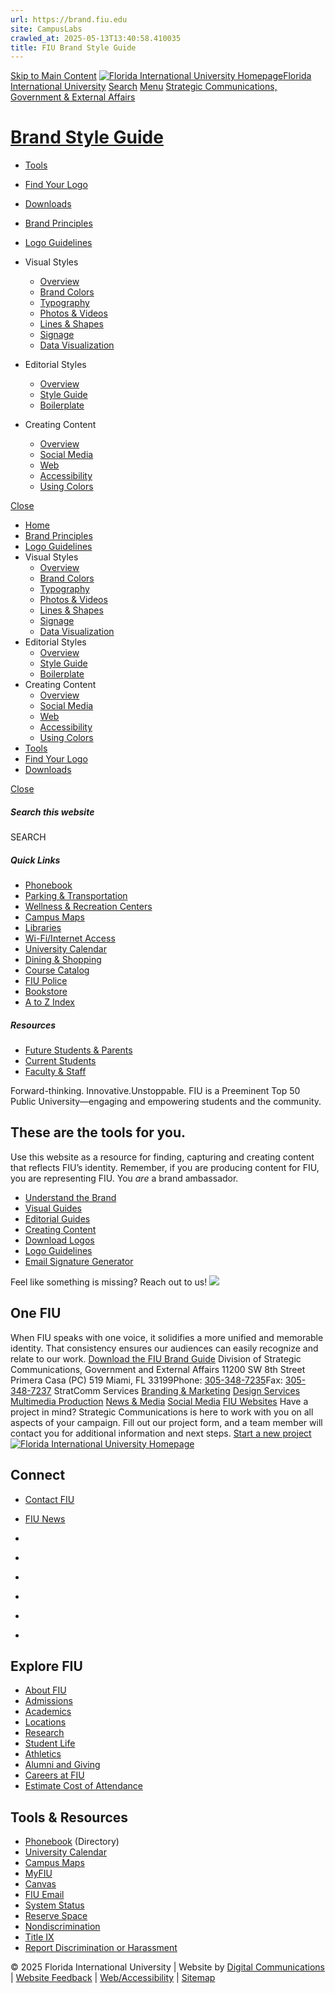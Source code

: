 ```yaml
---
url: https://brand.fiu.edu
site: CampusLabs
crawled_at: 2025-05-13T13:40:58.410035
title: FIU Brand Style Guide
---
```


[Skip to Main Content](https://brand.fiu.edu/#main-content)
[![Florida International University Homepage](https://digicdn.fiu.edu/core/_assets/images/logo-top.svg)Florida International University](https://www.fiu.edu/)
[Search](https://brand.fiu.edu/)
[Menu](https://brand.fiu.edu/)
[Strategic Communications, Government & External Affairs](https://stratcomm.fiu.edu/index.html)
# [Brand Style Guide](https://brand.fiu.edu/index.html)
  * [Tools](https://brand.fiu.edu/tools/index.html)
  * [Find Your Logo](https://brand.fiu.edu/downloads/index.html#logos)
  * [Downloads](https://brand.fiu.edu/downloads/index.html)


  * [Brand Principles](https://brand.fiu.edu/brand-principles/index.html)
  * [Logo Guidelines](https://brand.fiu.edu/logos/index.html)
  * Visual Styles
    * [Overview](https://brand.fiu.edu/visual-styles/index.html)
    * [Brand Colors](https://brand.fiu.edu/visual-styles/colors/index.html)
    * [Typography](https://brand.fiu.edu/visual-styles/typography/index.html)
    * [Photos & Videos](https://brand.fiu.edu/visual-styles/photos-videos/index.html)
    * [Lines & Shapes](https://brand.fiu.edu/visual-styles/lines-and-shapes/index.html)
    * [Signage](https://brand.fiu.edu/visual-styles/signage/index.html)
    * [Data Visualization](https://brand.fiu.edu/visual-styles/data-visualization/index.html)
  * Editorial Styles
    * [Overview](https://brand.fiu.edu/editorial-styles/index.html)
    * [Style Guide](https://brand.fiu.edu/editorial-styles/style-guide/index.html)
    * [Boilerplate](https://brand.fiu.edu/editorial-styles/boilerplate/index.html)
  * Creating Content 
    * [Overview](https://brand.fiu.edu/creating-content/index.html)
    * [Social Media](https://brand.fiu.edu/creating-content/social-media/index.html)
    * [Web](https://brand.fiu.edu/creating-content/web/index.html)
    * [Accessibility](https://brand.fiu.edu/creating-content/accessibility/index.html)
    * [Using Colors](https://brand.fiu.edu/creating-content/using-colors/index.html)


[Close](https://brand.fiu.edu/)
  * [Home](https://brand.fiu.edu/index.html)
  * [Brand Principles](https://brand.fiu.edu/brand-principles/index.html)
  * [Logo Guidelines](https://brand.fiu.edu/logos/index.html)
  * Visual Styles
    * [Overview](https://brand.fiu.edu/visual-styles/index.html)
    * [Brand Colors](https://brand.fiu.edu/visual-styles/colors/index.html)
    * [Typography](https://brand.fiu.edu/visual-styles/typography/index.html)
    * [Photos & Videos](https://brand.fiu.edu/visual-styles/photos-videos/index.html)
    * [Lines & Shapes](https://brand.fiu.edu/visual-styles/lines-and-shapes/index.html)
    * [Signage](https://brand.fiu.edu/visual-styles/signage/index.html)
    * [Data Visualization](https://brand.fiu.edu/visual-styles/data-visualization/index.html)
  * Editorial Styles
    * [Overview](https://brand.fiu.edu/editorial-styles/index.html)
    * [Style Guide](https://brand.fiu.edu/editorial-styles/style-guide/index.html)
    * [Boilerplate](https://brand.fiu.edu/editorial-styles/boilerplate/index.html)
  * Creating Content 
    * [Overview](https://brand.fiu.edu/creating-content/index.html)
    * [Social Media](https://brand.fiu.edu/creating-content/social-media/index.html)
    * [Web](https://brand.fiu.edu/creating-content/web/index.html)
    * [Accessibility](https://brand.fiu.edu/creating-content/accessibility/index.html)
    * [Using Colors](https://brand.fiu.edu/creating-content/using-colors/index.html)
  * [Tools](https://brand.fiu.edu/tools/index.html)
  * [Find Your Logo](https://brand.fiu.edu/downloads/index.html#logos)
  * [Downloads](https://brand.fiu.edu/downloads/index.html)


[ Close ](https://brand.fiu.edu/)
##### Search this website
SEARCH
##### Quick Links
  * [ Phonebook](https://phonebook.fiu.edu)
  * [ Parking & Transportation](https://parking.fiu.edu/)
  * [ Wellness & Recreation Centers](https://dasa.fiu.edu/all-departments/wellness-recreation-centers/)
  * [ Campus Maps](http://campusmaps.fiu.edu/)
  * [ Libraries](https://library.fiu.edu/)
  * [ Wi-Fi/Internet Access](https://network.fiu.edu/)
  * [ University Calendar](https://calendar.fiu.edu/)
  * [ Dining & Shopping](https://shop.fiu.edu/)
  * [ Course Catalog](https://catalog.fiu.edu/)
  * [ FIU Police](https://police.fiu.edu/)
  * [ Bookstore](https://shop.fiu.edu/retail/barnes-noble/course-materials/)
  * [ A to Z Index](https://www.fiu.edu/atoz/index.html)


##### Resources
  * [ Future Students & Parents](https://www.fiu.edu/information-for/future-students-parents.html)
  * [ Current Students](https://www.fiu.edu/information-for/current-students.html)
  * [ Faculty & Staff](https://www.fiu.edu/information-for/faculty-staff.html)


Forward-thinking. Innovative.Unstoppable.
FIU is a Preeminent Top 50 Public University—engaging and empowering students and the community.
## These are the tools for you.
Use this website as a resource for finding, capturing and creating content that reflects FIU’s identity. Remember, if you are producing content for FIU, you are representing FIU.
You _are_ a brand ambassador.
  * [Understand the Brand](https://brand.fiu.edu/brand-principles/index.html)
  * [Visual Guides](https://brand.fiu.edu/visual-styles/index.html)
  * [Editorial Guides](https://brand.fiu.edu/editorial-styles/index.html)
  * [Creating Content](https://brand.fiu.edu/creating-content/index.html)
  * [Download Logos](https://brand.fiu.edu/downloads/index.html#logos)
  * [Logo Guidelines](https://brand.fiu.edu/logos/index.html)
  * [Email Signature Generator](https://brand.fiu.edu/tools/email-signature-generator/index.html)


Feel like something is missing? Reach out to us!
![](https://brand.fiu.edu/_assets/images/tone-words-dynamic.jpg)
## One FIU
When FIU speaks with one voice, it solidifies a more unified and memorable identity. That consistency ensures our audiences can easily recognize and relate to our work.
[Download the FIU Brand Guide](https://brandfolder.com/s/3sx4xx3s9mwq9nkk5nknfc)
Division of Strategic Communications, Government and External Affairs
11200 SW 8th Street Primera Casa (PC) 519 Miami, FL 33199Phone: [305-348-7235](tel:305-348-7235)Fax: [305-348-7237](fax:305-348-7237)
StratComm Services
[Branding & Marketing](https://stratcomm.fiu.edu/branding/index.html) [Design Services](https://stratcomm.fiu.edu/digital-print/design-services/index.html) [Multimedia Production](https://stratcomm.fiu.edu/digital-print/multimedia-production/index.html) [News & Media](https://stratcomm.fiu.edu/news-media/index.html) [Social Media](https://stratcomm.fiu.edu/social-media/index.html) [FIU Websites](https://stratcomm.fiu.edu/digital-print/websites/index.html)
Have a project in mind?
Strategic Communications is here to work with you on all aspects of your campaign. Fill out our project form, and a team member will contact you for additional information and next steps.
[Start a new project](https://stratcomm.fiu.edu/projects/)
[ ![Florida International University Homepage](https://digicdn.fiu.edu/core/_assets/images/footer-logo.svg) ](https://www.fiu.edu/)
## Connect
  * [Contact FIU](https://www.fiu.edu/about/contact-us/index.html)
  * [FIU News](https://news.fiu.edu/)


  * [](https://www.instagram.com/fiuinstagram/)
  * [](https://www.linkedin.com/school/florida-international-university/)
  * [](https://www.facebook.com/floridainternational)
  * [](https://twitter.com/fiu)
  * [](https://www.youtube.com/user/FloridaInternational)
  * [](https://flickr.com/photos/fiu)


## Explore FIU
  * [About FIU](https://www.fiu.edu/about/index.html)
  * [Admissions](https://www.fiu.edu/admissions/index.html)
  * [Academics](https://www.fiu.edu/academics/index.html)
  * [Locations](https://www.fiu.edu/locations/index.html)
  * [Research](https://www.fiu.edu/research/index.html)
  * [Student Life](https://www.fiu.edu/student-life/index.html)
  * [Athletics](https://www.fiu.edu/athletics/index.html)
  * [Alumni and Giving](https://www.fiu.edu/alumni-and-giving/index.html)
  * [Careers at FIU](https://hr.fiu.edu/careers/)
  * [Estimate Cost of Attendance](https://onestop.fiu.edu/finances/estimate-your-costs/)


## Tools & Resources
  * [Phonebook](https://phonebook.fiu.edu) (Directory)
  * [University Calendar](https://calendar.fiu.edu/)
  * [Campus Maps](https://campusmaps.fiu.edu/)
  * [MyFIU](https://my.fiu.edu/)
  * [Canvas](https://canvas.fiu.edu)
  * [FIU Email](http://mail.fiu.edu/)
  * [System Status](https://fiu.service-now.com/sp?id=services_status)
  * [Reserve Space](https://centralreservations.fiu.edu/)
  * [Nondiscrimination](https://ace.fiu.edu/civil-rights/harassment-and-discrimination/)
  * [Title IX](https://ace.fiu.edu/title-ix/)
  * [Report Discrimination or Harassment](https://report.fiu.edu/)


© 2025 Florida International University  | Website by [Digital Communications](https://stratcomm.fiu.edu/digital-print/websites/) | [Website Feedback](https://webforms.fiu.edu/view.php?id=370774&element_5=https://brand.fiu.edu/) | [Web/Accessibility](https://accessibility.fiu.edu/) | [Sitemap](https://brand.fiu.edu/sitemap.html)
[](https://brand.fiu.edu/)
